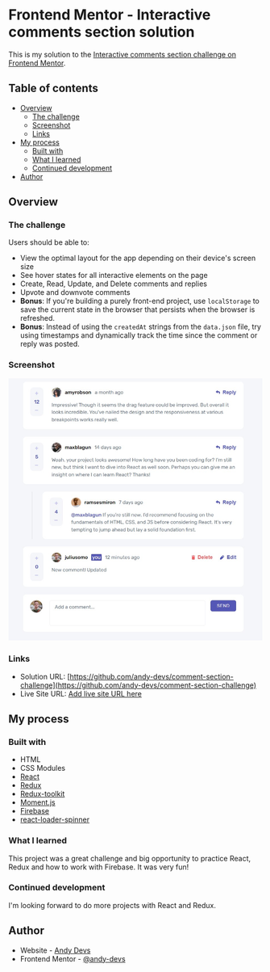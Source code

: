 # Frontend Mentor - Interactive comments section solution

This is my solution to the [Interactive comments section challenge on Frontend Mentor](https://www.frontendmentor.io/challenges/interactive-comments-section-iG1RugEG9).

## Table of contents

- [Overview](#overview)
  - [The challenge](#the-challenge)
  - [Screenshot](#screenshot)
  - [Links](#links)
- [My process](#my-process)
  - [Built with](#built-with)
  - [What I learned](#what-i-learned)
  - [Continued development](#continued-development)
- [Author](#author)

## Overview

### The challenge

Users should be able to:

- View the optimal layout for the app depending on their device's screen size
- See hover states for all interactive elements on the page
- Create, Read, Update, and Delete comments and replies
- Upvote and downvote comments
- **Bonus**: If you're building a purely front-end project, use `localStorage` to save the current state in the browser that persists when the browser is refreshed.
- **Bonus**: Instead of using the `createdAt` strings from the `data.json` file, try using timestamps and dynamically track the time since the comment or reply was posted.

### Screenshot

![screenshot desktop](./public/screenshots/Screenshot_1.jpg)

### Links

- Solution URL: [https://github.com/andy-devs/comment-section-challenge](https://github.com/andy-devs/comment-section-challenge)
- Live Site URL: [Add live site URL here](https://comment-section-challenge.vercel.app/)

## My process

### Built with

- HTML
- CSS Modules
- [React](https://reactjs.org/)
- [Redux](https://redux.js.org/)
- [Redux-toolkit](https://redux-toolkit.js.org/)
- [Moment.js](https://momentjs.com/)
- [Firebase](https://firebase.google.com/)
- [react-loader-spinner](https://www.npmjs.com/package/react-loader-spinner)

### What I learned

This project was a great challenge and big opportunity to practice React, Redux and how to work with Firebase. It was very fun!

### Continued development

I'm looking forward to do more projects with React and Redux.

## Author

- Website - [Andy Devs](https://andy-devs.github.io/)
- Frontend Mentor - [@andy-devs](https://www.frontendmentor.io/profile/andy-devs)
